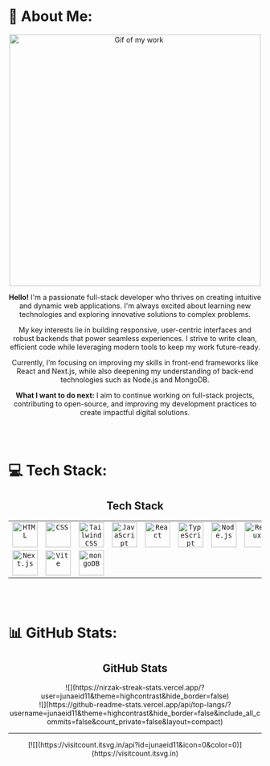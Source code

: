 # 💫 About Me:
<div align="center">
  <img src="https://user-images.githubusercontent.com/74038190/212748842-9fcbad5b-6173-4175-8a61-521f3dbb7514.gif" width="500" alt="Gif of my work">
  <p><b>Hello!</b> I'm a passionate full-stack developer who thrives on creating intuitive and dynamic web applications. I'm always excited about learning new technologies and exploring innovative solutions to complex problems.</p>
  <p>My key interests lie in building responsive, user-centric interfaces and robust backends that power seamless experiences. I strive to write clean, efficient code while leveraging modern tools to keep my work future-ready.</p>
  <p>Currently, I’m focusing on improving my skills in front-end frameworks like React and Next.js, while also deepening my understanding of back-end technologies such as Node.js and MongoDB.</p>
  <p><b>What I want to do next:</b> I aim to continue working on full-stack projects, contributing to open-source, and improving my development practices to create impactful digital solutions.</p>
</div>

<br><br>

# 💻 Tech Stack:
<div align="center">
  <h2>Tech Stack</h2>
  <table>
    <tr>
      <td align="center"><code><img width="50" src="https://raw.githubusercontent.com/marwin1991/profile-technology-icons/refs/heads/main/icons/html.png" alt="HTML" title="HTML" /></code></td>
      <td align="center"><code><img width="50" src="https://raw.githubusercontent.com/marwin1991/profile-technology-icons/refs/heads/main/icons/css.png" alt="CSS" title="CSS" /></code></td>
      <td align="center"><code><img width="50" src="https://raw.githubusercontent.com/marwin1991/profile-technology-icons/refs/heads/main/icons/tailwind_css.png" alt="Tailwind CSS" title="Tailwind CSS" /></code></td>
      <td align="center"><code><img width="50" src="https://raw.githubusercontent.com/marwin1991/profile-technology-icons/refs/heads/main/icons/javascript.png" alt="JavaScript" title="JavaScript" /></code></td>
      <td align="center"><code><img width="50" src="https://raw.githubusercontent.com/marwin1991/profile-technology-icons/refs/heads/main/icons/react.png" alt="React" title="React" /></code></td>
      <td align="center"><code><img width="50" src="https://raw.githubusercontent.com/marwin1991/profile-technology-icons/refs/heads/main/icons/typescript.png" alt="TypeScript" title="TypeScript" /></code></td>
      <td align="center"><code><img width="50" src="https://raw.githubusercontent.com/marwin1991/profile-technology-icons/refs/heads/main/icons/node_js.png" alt="Node.js" title="Node.js" /></code></td>
      <td align="center"><code><img width="50" src="https://raw.githubusercontent.com/marwin1991/profile-technology-icons/refs/heads/main/icons/redux.png" alt="Redux" title="Redux" /></code></td>
    </tr>
    <tr>
      <td align="center"><code><img width="50" src="https://raw.githubusercontent.com/marwin1991/profile-technology-icons/refs/heads/main/icons/next_js.png" alt="Next.js" title="Next.js" /></code></td>
      <td align="center"><code><img width="50" src="https://raw.githubusercontent.com/marwin1991/profile-technology-icons/refs/heads/main/icons/vite.png" alt="Vite" title="Vite" /></code></td>
      <td align="center"><code><img width="50" src="https://raw.githubusercontent.com/marwin1991/profile-technology-icons/refs/heads/main/icons/mongodb.png" alt="mongoDB" title="mongoDB" /></code></td>
    </tr>
  </table>
</div>

<br><br>

# 📊 GitHub Stats:
<div align="center">
  <h2>GitHub Stats</h2>
  ![](https://nirzak-streak-stats.vercel.app/?user=junaeid11&theme=highcontrast&hide_border=false)
  <br/>
  ![](https://github-readme-stats.vercel.app/api/top-langs/?username=junaeid11&theme=highcontrast&hide_border=false&include_all_commits=false&count_private=false&layout=compact)
</div>

---

<div align="center">
  [![](https://visitcount.itsvg.in/api?id=junaeid11&icon=0&color=0)](https://visitcount.itsvg.in)
</div>
